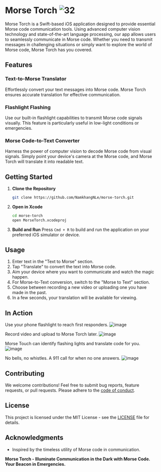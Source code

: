 # Morse Torch ![32](https://github.com/NamkhangNLe/MorseCode/assets/76028202/ae1dc7fb-5945-444b-88d4-d3f342049357)
Morse Torch is a Swift-based iOS application designed to provide essential Morse code communication tools. Using advanced computer vision technology and state-of-the-art language processing, our app allows users to seamlessly communicate in Morse code. Whether you need to transmit messages in challenging situations or simply want to explore the world of Morse code, Morse Torch has you covered.

## Features

### Text-to-Morse Translator
Effortlessly convert your text messages into Morse code. Morse Torch ensures accurate translation for effective communication.

### Flashlight Flashing
Use our built-in flashlight capabilities to transmit Morse code signals visually. This feature is particularly useful in low-light conditions or emergencies.

### Morse Code-to-Text Converter
Harness the power of computer vision to decode Morse code from visual signals. Simply point your device's camera at the Morse code, and Morse Torch will translate it into readable text.

## Getting Started

1. **Clone the Repository**
    ```bash
    git clone https://github.com/NamkhangNLe/morse-torch.git
    ```

2. **Open in Xcode**
    ```bash
    cd morse-torch
    open MorseTorch.xcodeproj
    ```

3. **Build and Run**
    Press `Cmd + R` to build and run the application on your preferred iOS simulator or device.

## Usage

1. Enter text in the "Text to Morse" section.
2. Tap "Translate" to convert the text into Morse code.
3. Aim your device where you want to communicate and watch the magic happen.
5. For Morse-to-Text conversion, switch to the "Morse to Text" section.
6. Choose between recording a new video or uploading one you have made in the past.
7. In a few seconds, your translation will be available for viewing.

## In Action
Use your phone flashlight to reach first responders.
![image](https://github.com/NamkhangNLe/MorseCode/assets/76028202/64cc3a40-aa02-4bf5-9991-801cd3be96bf)

Record video and upload to Morse Torch later.
![image](https://github.com/NamkhangNLe/MorseCode/assets/76028202/cbf485b2-8dcb-452a-af8a-77c748e3e94e)

Morse Touch can identify flashing lights and translate code for you.
![image](https://github.com/NamkhangNLe/MorseCode/assets/76028202/769f9d41-ab7c-498a-b971-71dbf0fe1325)

No bells, no whistles. A 911 call for when no one answers.
![image](https://github.com/NamkhangNLe/MorseCode/assets/76028202/d3fc0ee2-f538-4005-b99c-34a06ac9ca5c)

## Contributing

We welcome contributions! Feel free to submit bug reports, feature requests, or pull requests. Please adhere to the [code of conduct](CODE_OF_CONDUCT.md).

## License

This project is licensed under the MIT License - see the [LICENSE](LICENSE) file for details.

## Acknowledgments

- Inspired by the timeless utility of Morse code in communication.

**Morse Torch - Illuminate Communication in the Dark with Morse Code. Your Beacon in Emergencies.**
